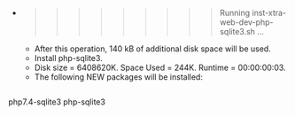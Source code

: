 * >>>>>>>>> Running inst-xtra-web-dev-php-sqlite3.sh ...
  * After this operation, 140 kB of additional disk space will be used.
  * Install php-sqlite3.
  * Disk size = 6408620K. Space Used = 244K. Runtime = 00:00:00:03.
  * The following NEW packages will be installed:
  ```bash
php7.4-sqlite3 php-sqlite3
  ```
